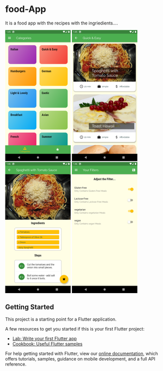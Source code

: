 # food-App
It is a food app with the recipes with the ingriedients....

<img src="img/sample1.png" width="210">       <img src="img/sample2.png" width="210">
<img src="img/sample3.png" width="210">       <img src="img/sample4.png" width="210">

## Getting Started

This project is a starting point for a Flutter application.

A few resources to get you started if this is your first Flutter project:

- [Lab: Write your first Flutter app](https://flutter.dev/docs/get-started/codelab)
- [Cookbook: Useful Flutter samples](https://flutter.dev/docs/cookbook)

For help getting started with Flutter, view our
[online documentation](https://flutter.dev/docs), which offers tutorials,
samples, guidance on mobile development, and a full API reference.


